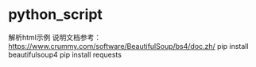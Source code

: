 # python_script
解析html示例
说明文档参考：https://www.crummy.com/software/BeautifulSoup/bs4/doc.zh/
pip install beautifulsoup4
pip install requests
